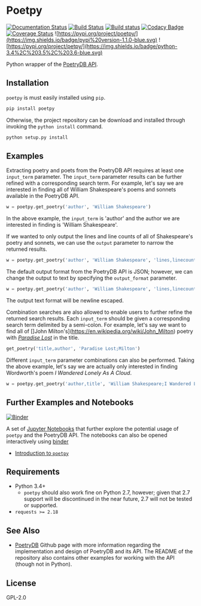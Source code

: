 # Poetpy

[![Documentation Status](https://readthedocs.org/projects/poetpy/badge/?version=latest)](https://poetpy.readthedocs.io/en/latest/?badge=latest)
[![Build Status](https://travis-ci.org/aschleg/poetpy.svg?branch=master)](https://travis-ci.org/aschleg/poetpy)
[![Build status](https://ci.appveyor.com/api/projects/status/jprq31sokv9rlbuh?svg=true)](https://ci.appveyor.com/project/aschleg/poetpy)
[![Codacy Badge](https://api.codacy.com/project/badge/Grade/7abf894070ba46418181f9d07af68838)](https://www.codacy.com/app/aschleg/poetpy?utm_source=github.com&amp;utm_medium=referral&amp;utm_content=aschleg/poetpy&amp;utm_campaign=Badge_Grade)
[![Coverage Status](https://coveralls.io/repos/github/aschleg/poetpy/badge.svg?branch=master)](https://coveralls.io/github/aschleg/poetpy?branch=master)
![https://pypi.org/project/poetpy/](https://img.shields.io/badge/pypi%20version-1.1.0-blue.svg)
![https://pypi.org/project/petpy/](https://img.shields.io/badge/python-3.4%2C%203.5%2C%203.6-blue.svg)

Python wrapper of the [PoetryDB API](http://poetrydb.org/).

## Installation

`poetpy` is must easily installed using `pip`.

~~~ python
pip install poetpy
~~~

Otherwise, the project repository can be download and installed through invoking the 
`python install` command.

~~~ python
python setup.py install
~~~

## Examples

Extracting poetry and poets from the PoetryDB API requires at least one `input_term` 
parameter. The `input_term` parameter results can be further refined with a corresponding 
search term. For example, let's say we are interested in finding all of William Shakespeare's 
poems and sonnets available in the PoetryDB API. 

~~~ python
w = poetpy.get_poetry('author', 'William Shakespeare')
~~~

In the above example, the `input_term` is 'author' and the author we are interested 
in finding is 'William Shakespeare'. 

If we wanted to only output the lines and line counts of all of Shakespeare's poetry and sonnets, 
we can use the `output` parameter to narrow the returned results.

~~~ python
w = poetpy.get_poetry('author', 'William Shakespeare', 'lines,linecounts')
~~~

The default output format from the PoetryDB API is JSON; however, we can change the 
output to text by specifying the `output_format` parameter. 

~~~ python
w = poetpy.get_poetry('author', 'William Shakespeare', 'lines,linecounts', 'text')
~~~

The output text format will be newline escaped.

Combination searches are also allowed to enable users to further refine the returned search results. 
Each `input_term` should be given a corresponding search term delimited by a semi-colon. For example, 
let's say we want to find all of []John Milton's](https://en.wikipedia.org/wiki/John_Milton) poetry 
with [*Paradise Lost*](https://en.wikipedia.org/wiki/Paradise_Lost) in the title. 

~~~ python
get_poetry('title,author', 'Paradise Lost;Milton')
~~~

Different `input_term` parameter combinations can also be performed. Taking the above example, 
let's say we are actually only interested in finding Wordworth's poem *I Wandered Lonely As A Cloud*.

~~~ python
w = poetpy.get_poetry('author,title', 'William Shakespeare;I Wandered Lonely As A Cloud')
~~~

## Further Examples and Notebooks

[![Binder](https://mybinder.org/badge.svg)](https://mybinder.org/v2/gh/aschleg/poetpy/master?filepath=notebooks)

A set of [Jupyter Notebooks](http://jupyter.org/) that further explore the potential usage of `poetpy` 
and the PoetryDB API. The notebooks can also be opened interactively using [binder](https://mybinder.org/)

* [Introduction to `poetpy`](https://github.com/aschleg/poetpy/blob/master/notebooks/Introduction%20to%20Poetpy.ipynb)

## Requirements

* Python 3.4+
  - `poetpy` should also work fine on Python 2.7, however; given that 2.7 support 
    will be discontinued in the near future, 2.7 will not be tested or supported.
* `requests >= 2.18`

## See Also

* [PoetryDB](https://github.com/thundercomb/poetrydb) Github page with more information 
  regarding the implementation and design of PoetryDB and its API. The README of the 
  repository also contains other examples for working with the API (though not in Python).
  
## License

GPL-2.0